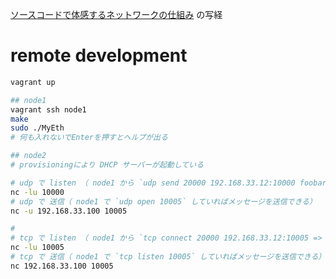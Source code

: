 [ソースコードで体感するネットワークの仕組み](https://www.amazon.co.jp/dp/4774197440) の写経

# remote development

```sh
vagrant up

## node1
vagrant ssh node1
make
sudo ./MyEth
# 何も入れないでEnterを押すとヘルプが出る

## node2
# provisioningにより DHCP サーバーが起動している

# udp で listen （ node1 から `udp send 20000 192.168.33.12:10000 foobar` でメッセージを受け取れる）
nc -lu 10000
# udp で 送信（ node1 で `udp open 10005` していればメッセージを送信できる）
nc -u 192.168.33.100 10005

# 
# tcp で listen （ node1 から `tcp connect 20000 192.168.33.12:10005 => tcp send 20000 foobar` でメッセージを受け取れる）
nc -lu 10005
# tcp で 送信（ node1 で `tcp listen 10005` していればメッセージを送信できる）
nc 192.168.33.100 10005

```

